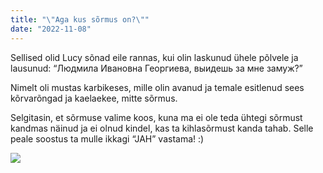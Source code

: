 ```yaml
---
title: "\"Aga kus sõrmus on?\""
date: "2022-11-08"
---
```


Sellised olid Lucy sõnad eile rannas, kui olin laskunud ühele põlvele ja lausunud: “Людмила Ивановна Георгиева, выидешь за мне замуж?” 

Nimelt oli mustas karbikeses, mille olin avanud ja temale esitlenud sees kõrvarõngad ja kaelaekee, mitte sõrmus. 

Selgitasin, et sõrmuse valime koos, kuna ma ei ole teda ühtegi sõrmust kandmas näinud ja ei olnud kindel, kas ta kihlasõrmust kanda tahab. Selle peale soostus ta mulle ikkagi “JAH” vastama! :)

[![](/images/img_6834-1.webp?w=1024)](/images/img_6834-1.webp)

